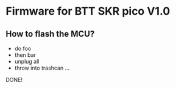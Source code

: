 # Firmware for BTT SKR pico V1.0

## How to flash the MCU?

- do foo
- then bar
- unplug all
- throw into trashcan ...

DONE!
